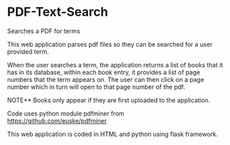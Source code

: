 # PDF-Text-Search
Searches a PDF for terms

This web application parses pdf files so they can be searched for a user provided term. 

When the user searches a term, the application returns a list of books that it has in its database, within each book entry, it provides a list of page numbers
that the term appears on. The user can then click on a page number which in turn will open to that page number of the pdf.

NOTE** Books only appear if they are first uploaded to the application.

Code uses python module pdfminer from https://github.com/euske/pdfminer

This web application is coded in HTML and python using flask framework.
